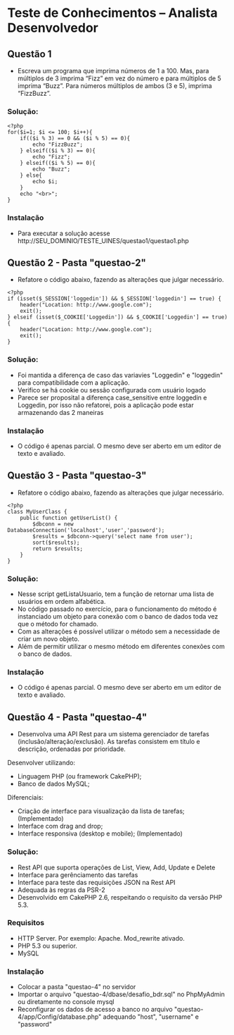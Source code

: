 # Teste de Conhecimentos – Analista Desenvolvedor

## Questão 1
* Escreva um programa que imprima números de 1 a 100. Mas, para múltiplos de 3 imprima “Fizz” em vez do número e para múltiplos de 5 imprima “Buzz”. Para números múltiplos de ambos (3 e 5), imprima “FizzBuzz”.

### Solução: 

```
<?php
for($i=1; $i <= 100; $i++){
    if(($i % 3) == 0 && ($i % 5) == 0){
        echo "FizzBuzz";
    } elseif(($i % 3) == 0){
        echo "Fizz";
    } elseif(($i % 5) == 0){
        echo "Buzz";
    } else{
        echo $i;
    }
    echo "<br>";
}

```

### Instalação
* Para executar a solução acesse http://SEU_DOMINIO/TESTE_UINES/questao1/questao1.php

## Questão 2 - Pasta "questao-2"
* Refatore o código abaixo, fazendo as alterações que julgar necessário.
```
<?php
if (isset($_SESSION['loggedin']) && $_SESSION['loggedin'] == true) {
    header("Location: http://www.google.com");
    exit();
} elseif (isset($_COOKIE['Loggedin']) && $_COOKIE['Loggedin'] == true) {
    header("Location: http://www.google.com");
    exit();
}
```

### Solução: 
* Foi mantida a diferença de caso das variavies "Loggedin" e "loggedin" para compatibilidade com a aplicação.
* Verifico se há cookie ou sessão configurada com usuário logado
* Parece ser proposital a diferença case_sensitive entre loggedin e Loggedin, por isso não refatorei, pois a aplicação pode estar armazenando das 2 maneiras

### Instalação
* O código é apenas parcial. O mesmo deve ser aberto em um editor de texto e avaliado.

## Questão 3 - Pasta "questao-3"
* Refatore o código abaixo, fazendo as alterações que julgar necessário.
```
<?php
class MyUserClass {
    public function getUserList() {
        $dbconn = new DatabaseConnection('localhost','user','password');
        $results = $dbconn->query('select name from user');
        sort($results);
        return $results;
    }
}
```

### Solução: 
* Nesse script getListaUsuario, tem a função de retornar uma lista de usuários em ordem alfabética.
* No código passado no exercício, para o funcionamento do método é instanciado um objeto para conexão com o banco de dados toda vez que o método for chamado.
* Com as alterações é possível utilizar o método sem a necessidade de criar um novo objeto. 
* Além de permitir utilizar o mesmo método em diferentes conexões com o banco de dados.

### Instalação
* O código é apenas parcial. O mesmo deve ser aberto em um editor de texto e avaliado.

## Questão 4 - Pasta "questao-4"
* Desenvolva uma API Rest para um sistema gerenciador de tarefas (inclusão/alteração/exclusão). As tarefas consistem em título e descrição, ordenadas por prioridade.

Desenvolver utilizando:
* Linguagem PHP (ou framework CakePHP);
* Banco de dados MySQL;

Diferenciais:
* Criação de interface para visualização da lista de tarefas; (Implementado)
* Interface com drag and drop;
* Interface responsiva (desktop e mobile); (Implementado)

### Solução: 
- Rest API que suporta operações de List, View, Add, Update e Delete
- Interface para gerênciamento das tarefas
- Interface para teste das requisições JSON na Rest API
- Adequada às regras da PSR-2
- Desenvolvido em CakePHP 2.6, respeitando o requisito da versão PHP 5.3.

### Requisitos
* HTTP Server. Por exemplo: Apache. Mod_rewrite ativado.
* PHP 5.3 ou superior.
* MySQL

### Instalação
* Colocar a pasta "questao-4" no servidor
* Importar o arquivo "questao-4/dbase/desafio_bdr.sql" no PhpMyAdmin ou diretamente no console mysql
* Reconfigurar os dados de acesso a banco no arquivo "questao-4/app/Config/database.php" adequando "host", "username" e "password"
